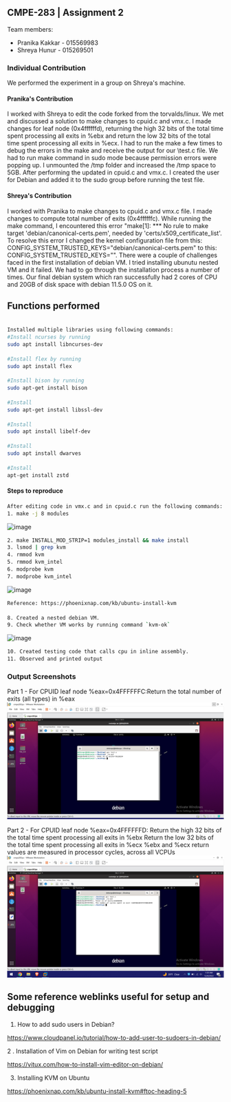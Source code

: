 ## CMPE-283 | Assignment 2

Team members: 
- Pranika Kakkar - 015569983
- Shreya Hunur - 015269501

### Individual Contribution

We performed the experiment in a group on Shreya's machine.

#### Pranika's Contribution
I worked with Shreya to edit the code forked from the torvalds/linux. We met and discussed a solution to make changes to cpuid.c and vmx.c. I made changes for leaf node (0x4ffffffd),  returning the high 32 bits of the total time spent processing all exits in %ebx and return the low 32 bits of the total time spent processing all exits in %ecx. I had to run the make a few times to debug the errors in the make and receive the output for our \test.c file. We had to run make command in sudo mode because permission errors were popping up. I unmounted the /tmp folder and increased the /tmp space to 5GB. After performing the updated in cpuid.c and vmx.c. I created the user for Debian and added it to the sudo group before running the test file.

#### Shreya's Contribution
I worked with Pranika to make changes to cpuid.c and vmx.c file. I made changes to compute total number of exits (0x4ffffffc).
While running the make command, I encountered this error "make[1]: *** No rule to make target 'debian/canonical-certs.pem', needed by 'certs/x509_certificate_list'.
To resolve this error I changed the kernel configuration file from this: CONFIG_SYSTEM_TRUSTED_KEYS="debian/canonical-certs.pem" 
to this: CONFIG_SYSTEM_TRUSTED_KEYS="".
There were a couple of challenges faced in the first installation of debian VM. I tried installing ubunutu nested VM and it failed. 
We had to go through the installation process a number of times. Our final debian system which ran successfully had 2 cores of CPU 
and 20GB of disk space with debian 11.5.0 OS on it.

## Functions performed
``` bash

Installed multiple libraries using following commands:
#Install ncurses by running 
sudo apt install libncurses-dev

#Install flex by running 
sudo apt install flex

#Install bison by running 
sudo apt-get install bison

#Install 
sudo apt-get install libssl-dev

#Install 
sudo apt install libelf-dev

#Install 
sudo apt install dwarves

#Install
apt-get install zstd
```

#### Steps to reproduce
``` bash
After editing code in vmx.c and in cpuid.c run the following commands: 
1. make -j 8 modules
```
<img width="461" alt="image" src="https://user-images.githubusercontent.com/64269342/205554792-f58a90c3-e9e4-4a98-91c9-951d64dbfd5c.png">

``` bash
2. make INSTALL_MOD_STRIP=1 modules_install && make install
3. lsmod | grep kvm
4. rmmod kvm
5. rmmod kvm_intel
6. modprobe kvm
7. modprobe kvm_intel
```

<img width="432" alt="image" src="https://user-images.githubusercontent.com/64269342/205554813-7405eeef-392d-47d0-9fe6-eef5951c8988.png">

``` bash
Reference: https://phoenixnap.com/kb/ubuntu-install-kvm 

8. Created a nested debian VM.
9. Check whether VM works by running command `kvm-ok`
```

<img width="362" alt="image" src="https://user-images.githubusercontent.com/64269342/205554861-f2941eb1-c400-484c-a0f6-20e8be58a304.png">

``` bash
10. Created testing code that calls cpu in inline assembly.
11. Observed and printed output
```

### Output Screenshots

Part 1 - For CPUID leaf node %eax=0x4FFFFFFC:Return the total number of exits (all types) in %eax
![output-1](https://github.com/shreyahunur/linux/blob/master/cmpe283/Assignment-2/outputs/part1_output.PNG)

Part 2 - For CPUID leaf node %eax=0x4FFFFFFD:
Return the high 32 bits of the total time spent processing all exits in %ebx
Return the low 32 bits of the total time spent processing all exits in %ecx
%ebx and %ecx return values are measured in processor cycles, across all VCPUs
![output-1](https://github.com/shreyahunur/linux/blob/master/cmpe283/Assignment-2/outputs/part2_output.PNG)

## Some reference weblinks useful for setup and debugging
1. How to add sudo users in Debian?

https://www.cloudpanel.io/tutorial/how-to-add-user-to-sudoers-in-debian/


2 . Installation of Vim on Debian for writing test script

https://vitux.com/how-to-install-vim-editor-on-debian/

3. Installing KVM on Ubuntu

https://phoenixnap.com/kb/ubuntu-install-kvm#ftoc-heading-5
